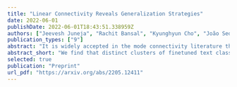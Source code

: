 ```yaml
---
title: "Linear Connectivity Reveals Generalization Strategies"
date: 2022-06-01
publishDate: 2022-06-01T18:43:51.338959Z
authors: ["Jeevesh Juneja", "Rachit Bansal", "Kyunghyun Cho", "João Sedoc", "Naomi Saphra"]
publication_types: ["9"]
abstract: "It is widely accepted in the mode connectivity literature that when two neural networks are trained similarly on the same data, they are connected by a path through parameter space over which test set accuracy is maintained. Under some circumstances, including transfer learning from pretrained models, these paths are presumed to be linear. In contrast to existing results, we find that among text classifiers (trained on MNLI, QQP, and CoLA), some pairs of finetuned models have large barriers of increasing loss on the linear paths between them. On each task, we find distinct clusters of models which are linearly connected on the test loss surface, but are disconnected from models outside the cluster -- models that occupy separate basins on the surface. By measuring performance on specially-crafted diagnostic datasets, we find that these clusters correspond to different generalization strategies: one cluster behaves like a bag of words model under domain shift, while another cluster uses syntactic heuristics. Our work demonstrates how the geometry of the loss surface can guide models towards different heuristic functions."
abstract_short: "We find that distinct clusters of finetuned text classifiers are linearly connected on the test loss surface, but are disconnected from models outside the cluster, i.e., they occupy separate basins on the surface. These basins are predictive of OOD generalization behavior for the models within them."
selected: true
publication: "Preprint"
url_pdf: "https://arxiv.org/abs/2205.12411"
---
```

